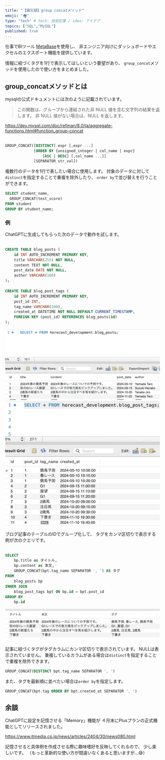 ```yaml
---
title: "【備忘録】group concatメソッド"
emoji: "🏘️"
type: "tech" # tech: 技術記事 / idea: アイデア
topics: ["SQL","MySQL"]
published: true
---
```


仕事でBIツール [MetaBase](https://www.metabase.com/)を使用し、
非エンジニア向けにダッシュボードやエクセルのエクスポート機能を提供しています。

情報に紐づくタグを1行で表示してほしいという要望があり、
`group_concat`メソッドを使用したので使い方をまとめました。

## group_concatメソッドとは

mysqlの公式ドキュメントには次のように記載されています。

> この関数は、グループから連結された非 NULL 値を含む文字列の結果を返します。 非 NULL 値がない場合は、NULL を返します。 

https://dev.mysql.com/doc/refman/8.0/ja/aggregate-functions.html#function_group-concat

```sql

GROUP_CONCAT([DISTINCT] expr [,expr ...]
             [ORDER BY {unsigned_integer | col_name | expr}
                 [ASC | DESC] [,col_name ...]]
             [SEPARATOR str_val])

```

複数行のデータを1行で表したい場合に使用します。
対象のデータに対して`distinct`を指定することで重複を除外したり、
`order by`で並び替えを行うことができます。

```sql
SELECT student_name,
  GROUP_CONCAT(test_score)
FROM student
GROUP BY student_name;
```

### 例

ChatGPTに生成してもらった次のデータで動作を試します。

```sql

CREATE TABLE blog_posts (
    id INT AUTO_INCREMENT PRIMARY KEY,
    title VARCHAR(255) NOT NULL,
    content TEXT NOT NULL,
    post_date DATE NOT NULL,
    author VARCHAR(100)
);

CREATE TABLE blog_post_tags (
    id INT AUTO_INCREMENT PRIMARY KEY,
    post_id INT,
    tag_name VARCHAR(100),
    created_at DATETIME NOT NULL DEFAULT CURRENT_TIMESTAMP,
    FOREIGN KEY (post_id) REFERENCES blog_posts(id)
);

```

![blog](/images/blog.png)
![tag](/images/tag.png)

ブログ記事のテーブルのIDでグループ化して、
タグをカンマ区切りで表示する例が次のクエリです。

```sql

SELECT 
    bp.title as タイトル,
    bp.content as 本文,
    GROUP_CONCAT(bpt.tag_name SEPARATOR ', ') AS タグ
FROM 
    blog_posts bp
INNER JOIN 
    blog_post_tags bpt ON bp.id = bpt.post_id
GROUP BY 
    bp.id

```

![group_concat](/images/group_concat.png)

記事に紐づくタグがタグカラムにカンマ区切りで表示されています。
NULLは表示されていません。
重複しているカラムがある場合は`distinct`を指定することで重複を除外できます。

```sql
GROUP_CONCAT(DISTINCT bpt.tag_name SEPARATOR ', ') 
```

また、タグを最新順に並べたい場合は`order by`を指定します。

```sql
GROUP_CONCAT(bpt.tag ORDER BY bpt.created_at SEPARATOR ', ') 
```

## 余談

ChatGPTに設定を記憶させる「Memory」機能が
４月末にPlusプランの正式機能としてリリースされました。

https://www.itmedia.co.jp/news/articles/2404/30/news080.html

記憶させると具体例を作成させる際に趣味嗜好を反映してくれるので、
少し楽しいです。
（もっと革新的な使い方が間違いなくあると思いますが...😅）
